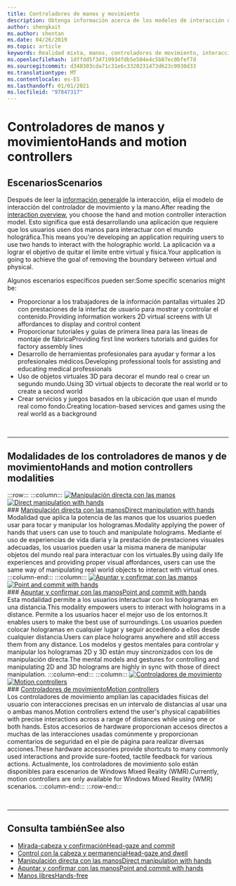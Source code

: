 ```yaml
---
title: Controladores de manos y movimiento
description: Obtenga información acerca de los modelos de interacción de los controladores de manos y de movimiento, que pueden quitar el límite entre el virtual y el físico.
author: shengkait
ms.author: shentan
ms.date: 04/26/2019
ms.topic: article
keywords: Realidad mixta, manos, controladores de movimiento, interacción, diseño, auriculares de realidad mixta, auriculares de realidad mixta de Windows, auriculares de realidad virtual, HoloLens, MRTK, kit de herramientas de realidad mixta
ms.openlocfilehash: 1dffdd5f3471993dfdb5e504e4c5b87ec0bfef7d
ms.sourcegitcommit: d340303cda71c31e6c3320231473d623c0930d33
ms.translationtype: MT
ms.contentlocale: es-ES
ms.lasthandoff: 01/01/2021
ms.locfileid: "97847317"
---
```

# <a name="hands-and-motion-controllers"></a><span data-ttu-id="ce434-104">Controladores de manos y movimiento</span><span class="sxs-lookup"><span data-stu-id="ce434-104">Hands and motion controllers</span></span>

## <a name="scenarios"></a><span data-ttu-id="ce434-105">Escenarios</span><span class="sxs-lookup"><span data-stu-id="ce434-105">Scenarios</span></span>

<span data-ttu-id="ce434-106">Después de leer la [información general](interaction-fundamentals.md)de la interacción, elija el modelo de interacción del controlador de movimiento y la mano.</span><span class="sxs-lookup"><span data-stu-id="ce434-106">After reading the [interaction overview](interaction-fundamentals.md), you choose the hand and motion controller interaction model.</span></span> <span data-ttu-id="ce434-107">Esto significa que está desarrollando una aplicación que requiere que los usuarios usen dos manos para interactuar con el mundo holográfica.</span><span class="sxs-lookup"><span data-stu-id="ce434-107">This means you're developing an application requiring users to use two hands to interact with the holographic world.</span></span> <span data-ttu-id="ce434-108">La aplicación va a lograr el objetivo de quitar el límite entre virtual y física.</span><span class="sxs-lookup"><span data-stu-id="ce434-108">Your application is going to achieve the goal of removing the boundary between virtual and physical.</span></span>

<span data-ttu-id="ce434-109">Algunos escenarios específicos pueden ser:</span><span class="sxs-lookup"><span data-stu-id="ce434-109">Some specific scenarios might be:</span></span>
* <span data-ttu-id="ce434-110">Proporcionar a los trabajadores de la información pantallas virtuales 2D con prestaciones de la interfaz de usuario para mostrar y controlar el contenido.</span><span class="sxs-lookup"><span data-stu-id="ce434-110">Providing information workers 2D virtual screens with UI affordances to display and control content</span></span>
* <span data-ttu-id="ce434-111">Proporcionar tutoriales y guías de primera línea para las líneas de montaje de fábrica</span><span class="sxs-lookup"><span data-stu-id="ce434-111">Providing first line workers tutorials and guides for factory assembly lines</span></span>
* <span data-ttu-id="ce434-112">Desarrollo de herramientas profesionales para ayudar y formar a los profesionales médicos.</span><span class="sxs-lookup"><span data-stu-id="ce434-112">Developing professional tools for assisting and educating medical professionals</span></span>  
* <span data-ttu-id="ce434-113">Uso de objetos virtuales 3D para decorar el mundo real o crear un segundo mundo.</span><span class="sxs-lookup"><span data-stu-id="ce434-113">Using 3D virtual objects to decorate the real world or to create a second world</span></span> 
* <span data-ttu-id="ce434-114">Crear servicios y juegos basados en la ubicación que usan el mundo real como fondo.</span><span class="sxs-lookup"><span data-stu-id="ce434-114">Creating location-based services and games using the real world as a background</span></span>

<br>

---

## <a name="hands-and-motion-controllers-modalities"></a><span data-ttu-id="ce434-115">Modalidades de los controladores de manos y de movimiento</span><span class="sxs-lookup"><span data-stu-id="ce434-115">Hands and motion controllers modalities</span></span>

:::row:::
    :::column:::
       <span data-ttu-id="ce434-116">[![Manipulación directa con las manos](images/hands-and-controllers-direct-manipulation.jpg)](direct-manipulation.md)</span><span class="sxs-lookup"><span data-stu-id="ce434-116">[![Direct manipulation with hands](images/hands-and-controllers-direct-manipulation.jpg)](direct-manipulation.md)</span></span><br>
       ### <a name="direct-manipulation-with-handsbr"></a>[<span data-ttu-id="ce434-117">Manipulación directa con las manos</span><span class="sxs-lookup"><span data-stu-id="ce434-117">Direct manipulation with hands</span></span>](direct-manipulation.md)<br>
       <span data-ttu-id="ce434-118">Modalidad que aplica la potencia de las manos que los usuarios pueden usar para tocar y manipular los hologramas.</span><span class="sxs-lookup"><span data-stu-id="ce434-118">Modality applying the power of hands that users can use to touch and manipulate holograms.</span></span> <span data-ttu-id="ce434-119">Mediante el uso de experiencias de vida diaria y la prestación de prestaciones visuales adecuadas, los usuarios pueden usar la misma manera de manipular objetos del mundo real para interactuar con los virtuales.</span><span class="sxs-lookup"><span data-stu-id="ce434-119">By using daily life experiences and providing proper visual affordances, users can use the same way of manipulating real world objects to interact with virtual ones.</span></span>
    :::column-end:::
    :::column:::
       <span data-ttu-id="ce434-120">[![Apuntar y confirmar con las manos](images/hands-and-controllers-point-and-commit.jpg)](point-and-commit.md)</span><span class="sxs-lookup"><span data-stu-id="ce434-120">[![Point and commit with hands](images/hands-and-controllers-point-and-commit.jpg)](point-and-commit.md)</span></span><br>
        ### <a name="point-and-commit-with-handsbr"></a>[<span data-ttu-id="ce434-121">Apuntar y confirmar con las manos</span><span class="sxs-lookup"><span data-stu-id="ce434-121">Point and commit with hands</span></span>](point-and-commit.md)<br>
        <span data-ttu-id="ce434-122">Esta modalidad permite a los usuarios interactuar con los hologramas en una distancia.</span><span class="sxs-lookup"><span data-stu-id="ce434-122">This modality empowers users to interact with holograms in a distance.</span></span> <span data-ttu-id="ce434-123">Permite a los usuarios hacer el mejor uso de los entornos.</span><span class="sxs-lookup"><span data-stu-id="ce434-123">It enables users to make the best use of surroundings.</span></span> <span data-ttu-id="ce434-124">Los usuarios pueden colocar hologramas en cualquier lugar y seguir accediendo a ellos desde cualquier distancia.</span><span class="sxs-lookup"><span data-stu-id="ce434-124">Users can place holograms anywhere and still access them from any distance.</span></span> <span data-ttu-id="ce434-125">Los modelos y gestos mentales para controlar y manipular los hologramas 2D y 3D están muy sincronizados con los de manipulación directa.</span><span class="sxs-lookup"><span data-stu-id="ce434-125">The mental models and gestures for controlling and manipulating 2D and 3D holograms are highly in sync with those of direct manipulation.</span></span>
    :::column-end:::
    :::column:::
       <span data-ttu-id="ce434-126">[![Controladores de movimiento](images/hands-and-controllers-motion-controllers.jpg)](motion-controllers.md)</span><span class="sxs-lookup"><span data-stu-id="ce434-126">[![Motion controllers](images/hands-and-controllers-motion-controllers.jpg)](motion-controllers.md)</span></span><br>
       ### <a name="motion-controllersbr"></a>[<span data-ttu-id="ce434-127">Controladores de movimiento</span><span class="sxs-lookup"><span data-stu-id="ce434-127">Motion controllers</span></span>](motion-controllers.md)<br>
       <span data-ttu-id="ce434-128">Los controladores de movimiento amplían las capacidades físicas del usuario con interacciones precisas en un intervalo de distancias al usar una o ambas manos.</span><span class="sxs-lookup"><span data-stu-id="ce434-128">Motion controllers extend the user's physical capabilities with precise interactions across a range of distances while using one or both hands.</span></span> <span data-ttu-id="ce434-129">Estos accesorios de hardware proporcionan accesos directos a muchas de las interacciones usadas comúnmente y proporcionan comentarios de seguridad en el pie de página para realizar diversas acciones.</span><span class="sxs-lookup"><span data-stu-id="ce434-129">These hardware accessories provide shortcuts to many commonly used interactions and provide sure-footed, tactile feedback for various actions.</span></span> <span data-ttu-id="ce434-130">Actualmente, los controladores de movimiento solo están disponibles para escenarios de Windows Mixed Reality (WMR).</span><span class="sxs-lookup"><span data-stu-id="ce434-130">Currently, motion controllers are only available for Windows Mixed Reality (WMR) scenarios.</span></span> 
    :::column-end:::
:::row-end:::

<br>

---

## <a name="see-also"></a><span data-ttu-id="ce434-131">Consulta también</span><span class="sxs-lookup"><span data-stu-id="ce434-131">See also</span></span>
* [<span data-ttu-id="ce434-132">Mirada-cabeza y confirmación</span><span class="sxs-lookup"><span data-stu-id="ce434-132">Head-gaze and commit</span></span>](gaze-and-commit.md)
* [<span data-ttu-id="ce434-133">Control con la cabeza y permanencia</span><span class="sxs-lookup"><span data-stu-id="ce434-133">Head-gaze and dwell</span></span>](gaze-and-dwell.md)
* [<span data-ttu-id="ce434-134">Manipulación directa con las manos</span><span class="sxs-lookup"><span data-stu-id="ce434-134">Direct manipulation with hands</span></span>](direct-manipulation.md)
* [<span data-ttu-id="ce434-135">Apuntar y confirmar con las manos</span><span class="sxs-lookup"><span data-stu-id="ce434-135">Point and commit with hands</span></span>](point-and-commit.md)
* [<span data-ttu-id="ce434-136">Manos libres</span><span class="sxs-lookup"><span data-stu-id="ce434-136">Hands-free</span></span>](hands-free.md)
